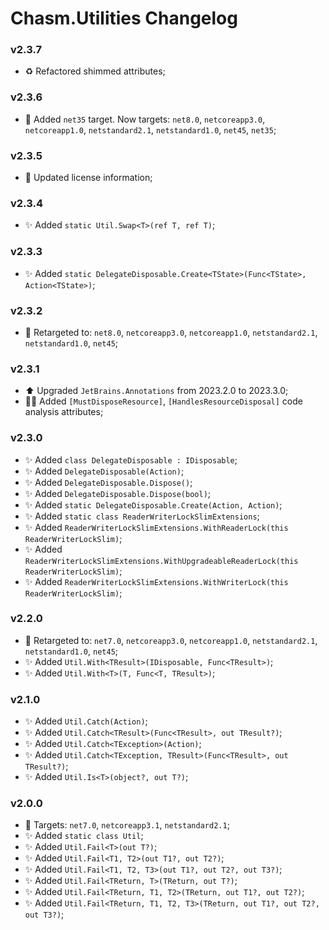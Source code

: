 # Chasm.Utilities Changelog

### v2.3.7
- ♻️ Refactored shimmed attributes;

### v2.3.6
- 🧩 Added `net35` target. Now targets: `net8.0`, `netcoreapp3.0`, `netcoreapp1.0`, `netstandard2.1`, `netstandard1.0`, `net45`, `net35`;

### v2.3.5
- 📄 Updated license information;

### v2.3.4
- ✨ Added `static Util.Swap<T>(ref T, ref T)`;

### v2.3.3
- ✨ Added `static DelegateDisposable.Create<TState>(Func<TState>, Action<TState>)`;

### v2.3.2
- 🧩 Retargeted to: `net8.0`, `netcoreapp3.0`, `netcoreapp1.0`, `netstandard2.1`, `netstandard1.0`, `net45`;

### v2.3.1
- ⬆️ Upgraded `JetBrains.Annotations` from 2023.2.0 to 2023.3.0;
- 🧑‍💻 Added `[MustDisposeResource]`, `[HandlesResourceDisposal]` code analysis attributes;

### v2.3.0
- ✨ Added `class DelegateDisposable : IDisposable`;
- ✨ Added `DelegateDisposable(Action)`;
- ✨ Added `DelegateDisposable.Dispose()`;
- ✨ Added `DelegateDisposable.Dispose(bool)`;
- ✨ Added `static DelegateDisposable.Create(Action, Action)`;
- ✨ Added `static class ReaderWriterLockSlimExtensions`;
- ✨ Added `ReaderWriterLockSlimExtensions.WithReaderLock(this ReaderWriterLockSlim)`;
- ✨ Added `ReaderWriterLockSlimExtensions.WithUpgradeableReaderLock(this ReaderWriterLockSlim)`;
- ✨ Added `ReaderWriterLockSlimExtensions.WithWriterLock(this ReaderWriterLockSlim)`;

### v2.2.0
- 🧩 Retargeted to: `net7.0`, `netcoreapp3.0`, `netcoreapp1.0`, `netstandard2.1`, `netstandard1.0`, `net45`;
- ✨ Added `Util.With<TResult>(IDisposable, Func<TResult>)`;
- ✨ Added `Util.With<T>(T, Func<T, TResult>)`;

### v2.1.0
- ✨ Added `Util.Catch(Action)`;
- ✨ Added `Util.Catch<TResult>(Func<TResult>, out TResult?)`;
- ✨ Added `Util.Catch<TException>(Action)`;
- ✨ Added `Util.Catch<TException, TResult>(Func<TResult>, out TResult?)`;
- ✨ Added `Util.Is<T>(object?, out T?)`;

### v2.0.0
- 🧩 Targets: `net7.0`, `netcoreapp3.1`, `netstandard2.1`;
- ✨ Added `static class Util`;
- ✨ Added `Util.Fail<T>(out T?)`;
- ✨ Added `Util.Fail<T1, T2>(out T1?, out T2?)`;
- ✨ Added `Util.Fail<T1, T2, T3>(out T1?, out T2?, out T3?)`;
- ✨ Added `Util.Fail<TReturn, T>(TReturn, out T?)`;
- ✨ Added `Util.Fail<TReturn, T1, T2>(TReturn, out T1?, out T2?)`;
- ✨ Added `Util.Fail<TReturn, T1, T2, T3>(TReturn, out T1?, out T2?, out T3?)`;
